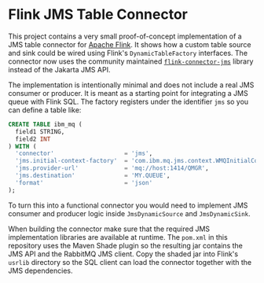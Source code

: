 # Flink JMS Table Connector

This project contains a very small proof-of-concept implementation of a JMS table connector for [Apache Flink](https://flink.apache.org/). It shows how a custom table source and sink could be wired using Flink's `DynamicTableFactory` interfaces. The connector now uses the community maintained [`flink-connector-jms`](https://github.com/miwurster/flink-connector-jms) library instead of the Jakarta JMS API.

The implementation is intentionally minimal and does not include a real JMS consumer or producer. It is meant as a starting point for integrating a JMS queue with Flink SQL. The factory registers under the identifier `jms` so you can define a table like:

```sql
CREATE TABLE ibm_mq (
  field1 STRING,
  field2 INT
) WITH (
  'connector'                    = 'jms',
  'jms.initial-context-factory'  = 'com.ibm.mq.jms.context.WMQInitialContextFactory',
  'jms.provider-url'             = 'mq://host:1414/QMGR',
  'jms.destination'              = 'MY.QUEUE',
  'format'                       = 'json'
);
```

To turn this into a functional connector you would need to implement JMS consumer and producer logic inside `JmsDynamicSource` and `JmsDynamicSink`.

When building the connector make sure that the required JMS implementation
libraries are available at runtime.  The `pom.xml` in this repository
uses the Maven Shade plugin so the resulting jar contains the JMS API and
the RabbitMQ JMS client.  Copy the shaded jar into Flink's `usrlib`
directory so the SQL client can load the connector together with the JMS
dependencies.
